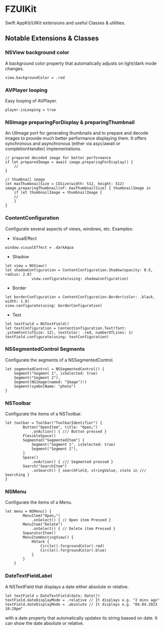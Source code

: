 # FZUIKit

Swift AppKit/UIKit extensions and useful Classes & utilities.

## Notable Extensions & Classes

### NSView background color
A background color property that automatically adjusts on light/dark mode changes.

```
view.backgroundColor = .red
```

### AVPlayer looping
Easy looping of AVPlayer.

```
player.isLooping = true
```

### NSImage preparingForDisplay & preparingThumbnail
An UIImage port for generating thumbnails and to prepare and decode images to provide much better performance displaying them. It offers synchronous and asynchronous (either via asyc/await or completionHandler) implementations.
```
// prepared decoded image for better performance
if let preparedImage = await image.preparingForDisplay() {
    //
}

// thumbnail image
let maxThumbnailSize = CGSize(width: 512, height: 512)
image.preparingThumbnail(of: maxThumbnailSize) { thumbnailImage in
    if let thumbnailImage = thumbnailImage {
    //
    }
}
```

### ContentConfiguration
Configurate several aspects of views, windows, etc. Examples:
- VisualEffect
```
window.visualEffect = .darkAqua
```
- Shadow
```
let view = NSView()
let shadowConfiguration = ContentConfiguration.Shadow(opacity: 0.5, radius: 2.0)
            view.configurate(using: shadowConfiguration)
```
- Border
```
let borderConfiguration = ContentConfiguration.Border(color: .black, width: 1.0)
view.configurate(using: borderConfiguration)
```
- Text
```
let textField = NSTextField()
let textConfiguration = ContentConfiguration.Text(font: .ystemFont(ofSize: 12), textColor: .red, numberOfLines: 1)
textField.configurate(using: textConfiguration)
```

### NSSegmentedControl Segments
Configurate the segments of a NSSegmentedControl.
```
let segmentedControl = NSSegmentedControl() {
    Segment("Segment 1", isSelected: true)
    Segment("Segment 2"), 
    Segment(NSImage(named: "Image")!)
    Segment(symbolName: "photo")
}
```

### NSToolbar
Configurate the items of a NSToolbar.
```
let toolbar = Toolbar("ToolbarIdentifier") {
        Button("OpenItem", title: "Open…")
            .onAction() { /// Button pressed }
        FlexibleSpace()
        Segmented("SegmentedItem") {
            Segment("Segment 1", isSelected: true)
            Segment("Segment 2"), 
        }
        Space()
            .onAction() { /// Segmented pressed }
        Search("SearchItem")
            .onSearch() { searchField, stringValue, state in /// Searching }
}
```

### NSMenu
Configurate the items of a Menu.
```
let menu = NSMenu() {
        MenuItem("Open…")
            .onSelect() { // Open item Pressed }
        MenuItem("Delete")
            .onSelect() { // Delete item Pressed }
        SeparatorItem()
        MenuItemHostingView() {
            HStack {
                Circle().forgroundColor(.red)
                Circle().forgroundColor(.blue)
            }
        }
    }
```

### DateTextFieldLabel
A NSTextField that displays a date either absolute or relative.
```
let textField = DateTextField(date: Date())
textField.dateDisplayMode = .relative // It displays e.g. "2 mins ago"
textField.dateDisplayMode = .absolute // It displays e.g. "04.04.2023 10:20pm"
```
 with a date property that automatically updates its string baased on date. It can show the date absolute or relative.
